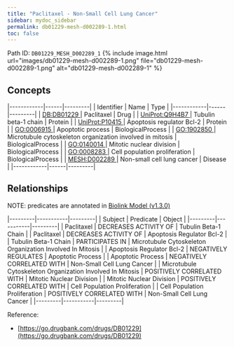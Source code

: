 ```yaml
---
title: "Paclitaxel - Non-Small Cell Lung Cancer"
sidebar: mydoc_sidebar
permalink: db01229-mesh-d002289-1.html
toc: false 
---
```



Path ID: `DB01229_MESH_D002289_1`
{% include image.html url="images/db01229-mesh-d002289-1.png" file="db01229-mesh-d002289-1.png" alt="db01229-mesh-d002289-1" %}

## Concepts

|------------|------|---------|
| Identifier | Name | Type    |
|------------|------|---------|
| <a href="https://identifiers.org/DB:DB01229">DB:DB01229 </a> | Paclitaxel | Drug |
| <a href="https://identifiers.org/UniProt:Q9H4B7">UniProt:Q9H4B7 </a> | Tubulin beta-1 chain | Protein |
| <a href="https://identifiers.org/UniProt:P10415">UniProt:P10415 </a> | Apoptosis regulator Bcl-2 | Protein |
| <a href="https://identifiers.org/GO:0006915">GO:0006915 </a> | Apoptotic process | BiologicalProcess |
| <a href="https://identifiers.org/GO:1902850">GO:1902850 </a> | Microtubule cytoskeleton organization involved in mitosis | BiologicalProcess |
| <a href="https://identifiers.org/GO:0140014">GO:0140014 </a> | Mitotic nuclear division | BiologicalProcess |
| <a href="https://identifiers.org/GO:0008283">GO:0008283 </a> | Cell population proliferation | BiologicalProcess |
| <a href="https://identifiers.org/MESH:D002289">MESH:D002289 </a> | Non-small cell lung cancer | Disease |
|------------|------|---------|

## Relationships


NOTE: predicates are annotated in <a href="https://github.com/biolink/biolink-model/releases/tag/v1.3.0">Biolink Model (v1.3.0)</a>

|---------|-----------|---------|
| Subject | Predicate | Object  |
|---------|-----------|---------|
| Paclitaxel | DECREASES ACTIVITY OF | Tubulin Beta-1 Chain |
| Paclitaxel | DECREASES ACTIVITY OF | Apoptosis Regulator Bcl-2 |
| Tubulin Beta-1 Chain | PARTICIPATES IN | Microtubule Cytoskeleton Organization Involved In Mitosis |
| Apoptosis Regulator Bcl-2 | NEGATIVELY REGULATES | Apoptotic Process |
| Apoptotic Process | NEGATIVELY CORRELATED WITH | Non-Small Cell Lung Cancer |
| Microtubule Cytoskeleton Organization Involved In Mitosis | POSITIVELY CORRELATED WITH | Mitotic Nuclear Division |
| Mitotic Nuclear Division | POSITIVELY CORRELATED WITH | Cell Population Proliferation |
| Cell Population Proliferation | POSITIVELY CORRELATED WITH | Non-Small Cell Lung Cancer |
|---------|-----------|---------|

Reference: 
  - [https://go.drugbank.com/drugs/DB01229](https://go.drugbank.com/drugs/DB01229)
